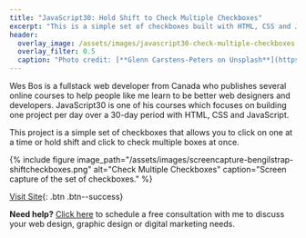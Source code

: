 ```yaml
---
title: "JavaScript30: Hold Shift to Check Multiple Checkboxes"
excerpt: "This is a simple set of checkboxes built with HTML, CSS and JavaScript as part of the JavaScript30 course."
header:
  overlay_image: /assets/images/javascript30-check-multiple-checkboxes.jpg
  overlay_filter: 0.5
  caption: "Photo credit: [**Glenn Carstens-Peters on Unsplash**](https://unsplash.com/photos/RLw-UC03Gwc)"
---
```


Wes Bos is a fullstack web developer from Canada who publishes several online courses to help people like me learn to be better web designers and developers.  JavaScript30 is one of his courses which focuses on building one project per day over a 30-day period with HTML, CSS and JavaScript.

This project is a simple set of checkboxes that allows you to click on one at a time or hold shift and click to check multiple boxes at once.

{% include figure image_path="/assets/images/screencapture-bengilstrap-shiftcheckboxes.png" alt="Check Multiple Checkboxes" caption="Screen capture of the set of checkboxes." %}

[Visit Site](https://bengilstrap.com/shiftcheckboxes){: .btn .btn--success}

<p class="notice--info"><b>Need help?</b>  <a href="/free-consultation/">Click here</a> to schedule a free consultation with me to discuss your web design, graphic design or digital marketing needs.</p>